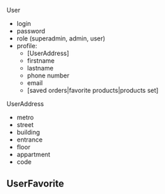 User
- login
- password
- role (superadmin, admin, user)
- profile: 
  - [UserAddress]
  - firstname
  - lastname
  - phone number
  - email
  - [saved orders|favorite products|products set]

UserAddress
- metro
- street
- building
- entrance
- floor
- appartment
- code

UserFavorite
- 